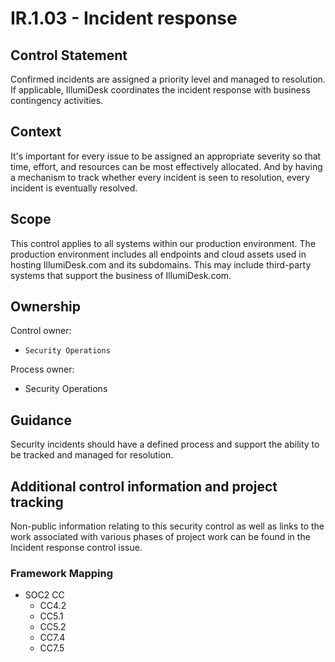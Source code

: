 # IR.1.03 - Incident response

## Control Statement

Confirmed incidents are assigned a priority level and managed to resolution. If applicable, IllumiDesk coordinates the incident response with business contingency activities.

## Context

It's important for every issue to be assigned an appropriate severity so that time, effort, and resources can be most effectively allocated. And by having a mechanism to track whether every incident is seen to resolution, every incident is eventually resolved.

## Scope

This control applies to all systems within our production environment. The production environment includes all endpoints and cloud assets used in hosting IllumiDesk.com and its subdomains. This may include third-party systems that support the business of IllumiDesk.com.

## Ownership

Control owner:

* `Security Operations`

Process owner:

* Security Operations

## Guidance

Security incidents should have a defined process and support the ability to be tracked and managed for resolution.

## Additional control information and project tracking

Non-public information relating to this security control as well as links to the work associated with various phases of project work can be found in the Incident response control issue.

### Framework Mapping

* SOC2 CC
  * CC4.2
  * CC5.1
  * CC5.2
  * CC7.4
  * CC7.5

